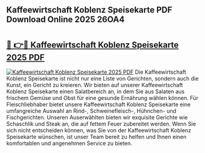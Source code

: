 ## Kaffeewirtschaft Koblenz Speisekarte PDF Download Online 2025 26OA4

# <h2><a href="http://gcc0lam.nevu.top/?p=Kaffeewirtschaft+Koblenz+Speisekarte">🔗 👉🔴 Kaffeewirtschaft Koblenz Speisekarte 2025 PDF</a></h2>

[![Kaffeewirtschaft Koblenz Speisekarte 2025 PDF](https://i.imgur.com/dBaPXMq.png)](http://gcc0lam.nevu.top/?p=Kaffeewirtschaft+Koblenz+Speisekarte)
Die Kaffeewirtschaft Koblenz Speisekarte ist nicht nur eine Liste von Gerichten, sondern auch die Kunst, ein Gericht zu kreieren. Wir bieten auf unserer Kaffeewirtschaft Koblenz Speisekarte einen Salatbereich an, in dem Sie aus Salaten aus frischem Gemüse und Obst für eine gesunde Ernährung wählen können. Für Fleischliebhaber bietet unsere Kaffeewirtschaft Koblenz Speisekarte eine umfangreiche Auswahl an Rind-, Schweinefleisch-, Hühnchen- und Fischgerichten. Unseren Auserwählten bieten wir exquisite Gerichte wie Schaschlik und Steak an, die auf fettem Feuer zubereitet werden. Wenn Sie sich nicht entscheiden können, was Sie von der Kaffeewirtschaft Koblenz Speisekarte wünschen, ist unser Team bereit zu helfen und Ihnen einen komfortablen und angenehmen Service zu bieten.
